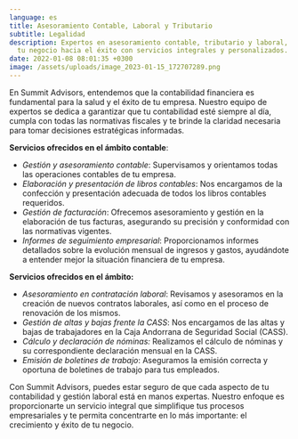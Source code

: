 ```yaml
---
language: es
title: Asesoramiento Contable, Laboral y Tributario
subtitle: Legalidad
description: Expertos en asesoramiento contable, tributario y laboral, guiando
  tu negocio hacia el éxito con servicios integrales y personalizados.
date: 2022-01-08 08:01:35 +0300
image: /assets/uploads/image_2023-01-15_172707289.png
---
```

En Summit Advisors, entendemos que la contabilidad financiera es fundamental para la salud y el éxito de tu empresa. Nuestro equipo de expertos se dedica a garantizar que tu contabilidad esté siempre al día, cumpla con todas las normativas fiscales y te brinde la claridad necesaria para tomar decisiones estratégicas informadas.

**Servicios ofrecidos en el ámbito contable**:

* *Gestión y asesoramiento contable*: Supervisamos y orientamos todas las operaciones contables de tu empresa.
* *Elaboración y presentación de libros contables*: Nos encargamos de la confección y presentación adecuada de todos los libros contables requeridos.
* *Gestión de facturación*: Ofrecemos asesoramiento y gestión en la elaboración de tus facturas, asegurando su precisión y conformidad con las normativas vigentes.
* *Informes de seguimiento empresarial*: Proporcionamos informes detallados sobre la evolución mensual de ingresos y gastos, ayudándote a entender mejor la situación financiera de tu empresa.

**Servicios ofrecidos en el ámbito:**

* *Asesoramiento en contratación laboral*: Revisamos y asesoramos en la creación de nuevos contratos laborales, así como en el proceso de renovación de los mismos.
* *Gestión de altas y bajas frente la CASS*: Nos encargamos de las altas y bajas de trabajadores en la Caja Andorrana de Seguridad Social (CASS).
* *Cálculo y declaración de nóminas:* Realizamos el cálculo de nóminas y su correspondiente declaración mensual en la CASS.
* *Emisión de boletines de trabajo*: Aseguramos la emisión correcta y oportuna de boletines de trabajo para tus empleados.

Con Summit Advisors, puedes estar seguro de que cada aspecto de tu contabilidad y gestión laboral está en manos expertas. Nuestro enfoque es proporcionarte un servicio integral que simplifique tus procesos empresariales y te permita concentrarte en lo más importante: el crecimiento y éxito de tu negocio.

